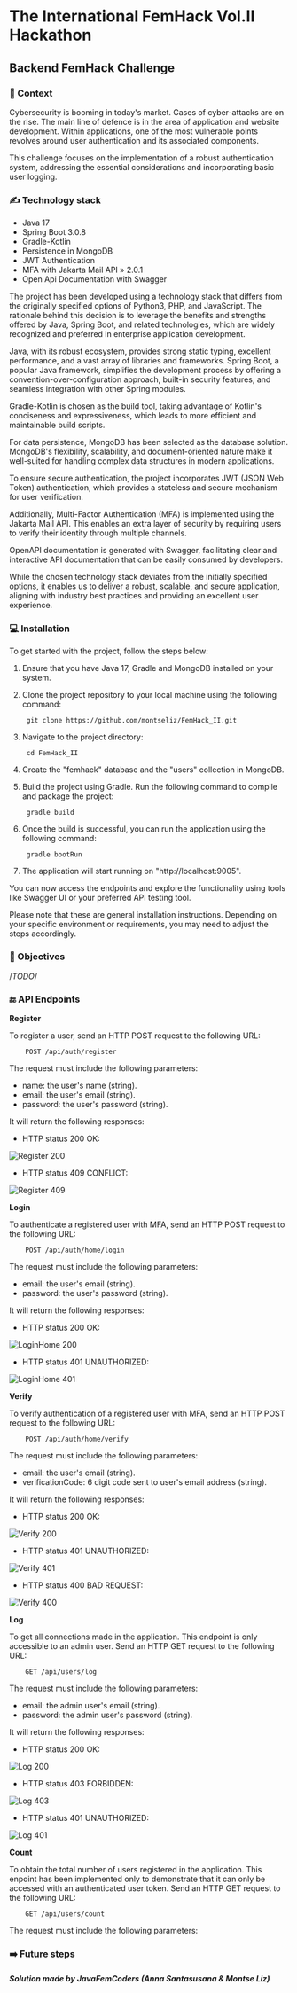 # The International FemHack Vol.II Hackathon
## Backend FemHack Challenge


### 💬 Context

Cybersecurity is booming in today's market. Cases of cyber-attacks are on the rise. The main line of defence is in the area of application and website development. Within applications, one of the most vulnerable points revolves around user authentication and its associated components.

This challenge focuses on the implementation of a robust authentication system, addressing the essential considerations and incorporating basic user logging.

### ✍️ Technology stack

- Java 17
- Spring Boot 3.0.8
- Gradle-Kotlin
- Persistence in MongoDB
- JWT Authentication
- MFA with Jakarta Mail API » 2.0.1
- Open Api Documentation with Swagger 

The project has been developed using a technology stack that differs from the originally specified options of Python3, PHP, and JavaScript. The rationale behind this decision is to leverage the benefits and strengths offered by Java, Spring Boot, and related technologies, which are widely recognized and preferred in enterprise application development.

Java, with its robust ecosystem, provides strong static typing, excellent performance, and a vast array of libraries and frameworks. Spring Boot, a popular Java framework, simplifies the development process by offering a convention-over-configuration approach, built-in security features, and seamless integration with other Spring modules.

Gradle-Kotlin is chosen as the build tool, taking advantage of Kotlin's conciseness and expressiveness, which leads to more efficient and maintainable build scripts.

For data persistence, MongoDB has been selected as the database solution. MongoDB's flexibility, scalability, and document-oriented nature make it well-suited for handling complex data structures in modern applications.

To ensure secure authentication, the project incorporates JWT (JSON Web Token) authentication, which provides a stateless and secure mechanism for user verification.

Additionally, Multi-Factor Authentication (MFA) is implemented using the Jakarta Mail API. This enables an extra layer of security by requiring users to verify their identity through multiple channels.

OpenAPI documentation is generated with Swagger, facilitating clear and interactive API documentation that can be easily consumed by developers.

While the chosen technology stack deviates from the initially specified options, it enables us to deliver a robust, scalable, and secure application, aligning with industry best practices and providing an excellent user experience.

### 💻 Installation 

To get started with the project, follow the steps below:

1. Ensure that you have Java 17, Gradle and MongoDB installed on your system.

2. Clone the project repository to your local machine using the following command:

        git clone https://github.com/montseliz/FemHack_II.git
3. Navigate to the project directory:

        cd FemHack_II
4. Create the "femhack" database and the "users" collection in MongoDB.

5. Build the project using Gradle. Run the following command to compile and package the project:

        gradle build
6. Once the build is successful, you can run the application using the following command:

        gradle bootRun
7. The application will start running on "http://localhost:9005".

You can now access the endpoints and explore the functionality using tools like Swagger UI or your preferred API testing tool.

Please note that these are general installation instructions. Depending on your specific environment or requirements, you may need to adjust the steps accordingly.

### 🎯 Objectives

/*TODO*/

### 🔚 API Endpoints

**Register**

To register a user, send an HTTP POST request to the following URL:

        POST /api/auth/register

The request must include the following parameters:

- name: the user's name (string).
- email: the user's email (string).
- password: the user's password (string).

It will return the following responses:

- HTTP status 200 OK: 

![Register 200](image.png)

- HTTP status 409 CONFLICT: 

![Register 409](image-1.png)

**Login**

To authenticate a registered user with MFA, send an HTTP POST request to the following URL:

        POST /api/auth/home/login

The request must include the following parameters:

- email: the user's email (string).
- password: the user's password (string).

It will return the following responses:

- HTTP status 200 OK: 

![LoginHome 200](image-2.png)

- HTTP status 401 UNAUTHORIZED: 

![LoginHome 401](image-3.png)

**Verify**

To verify authentication of a registered user with MFA, send an HTTP POST request to the following URL: 

        POST /api/auth/home/verify

The request must include the following parameters:

- email: the user's email (string).
- verificationCode: 6 digit code sent to user's email address (string). 

It will return the following responses:

- HTTP status 200 OK: 

![Verify 200](image-4.png)

- HTTP status 401 UNAUTHORIZED: 

![Verify 401](image-5.png)

- HTTP status 400 BAD REQUEST: 

![Verify 400](image-6.png)

**Log**

To get all connections made in the application. This endpoint is only accessible to an admin user. Send an HTTP GET request to the following URL: 

        GET /api/users/log

The request must include the following parameters:

- email: the admin user's email (string).
- password: the admin user's password (string).

It will return the following responses: 

- HTTP status 200 OK: 

![Log 200](image-7.png)

- HTTP status 403 FORBIDDEN: 

![Log 403](image-8.png)

- HTTP status 401 UNAUTHORIZED: 

![Log 401](image-9.png)

**Count**

To obtain the total number of users registered in the application. This enpoint has been implemented only to demonstrate that it can only be accessed with an authenticated user token. Send an HTTP GET request to the following URL: 

        GET /api/users/count

The request must include the following parameters:



### ➡️ Future steps

##### **Solution made by JavaFemCoders (Anna Santasusana & Montse Liz)**